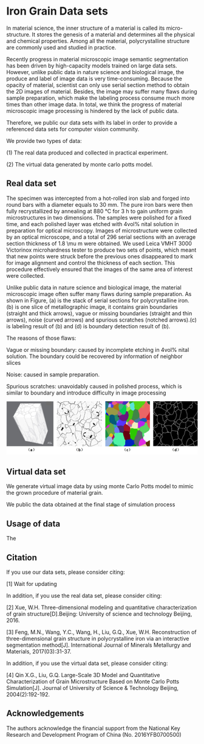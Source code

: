 # Iron Grain Data sets
In material science, the inner structure of a material is called its micro-structure. It stores the genesis of a material and determines all the physical and chemical properties. Among all the material, polycrystalline structure are commonly used and studied in practice.

Recently progress in material microscopic image semantic segmentation has been driven by high-capacity models trained on large data sets. However, unlike public data in nature science and biological image, the produce and label of image data is very time-consuming. Because the opacity of material, scientist can only use serial section method to obtain the 2D images of material. Besides, the image may suffer many flaws during sample preparation, which make the labeling process consume much more times than other image data. In total, we think the progress of material microscopic image processing is hindered by the lack of public data.

Therefore, we public our data sets with its label in order to provide a referenced data sets for computer vision community.

We provide two types of data:

(1) The real data produced and collected in practical experiment.

(2) The virtual data generated by monte carlo potts model.

## Real data set
The specimen was intercepted from a hot-rolled iron slab and forged into round bars with a diameter equals to 30 mm. The pure iron bars were then fully recrystallized by annealing at 880 °C for 3 h to gain uniform grain microstructures in two dimensions. The samples were polished for a fixed time, and each polished layer was etched with 4vol% nital solution in preparation for optical microscopy. Images of microstructure were collected by an optical microscope, and a total of 296 serial sections with an average section thickness of 1.8 \mu m were obtained. We used Leica VMHT 3000 Victorinox microhardness tester to produce two sets of points, which meant that new points were struck before the previous ones disappeared to mark for image alignment and control the thickness of each section. This procedure effectively ensured that the images of the same area of interest were collected.

Unlike public data in nature science and biological image, the material microscopic image often suffer many flaws during sample preparation. As shown in Figure, (a) is the stack of serial sections for polycrystalline iron. (b) is one slice of metallographic image, it contains grain boundaries (straight and thick arrows), vague or missing boundaries (straight and thin arrows), noise (curved arrows) and spurious scratches (notched arrows).(c) is labeling result of (b) and (d) is boundary detection result of (b).

The reasons of those flaws:

Vague or missing boundary: caused by incomplete etching in 4vol% nital solution. The boundary could be recovered by information of neighbor slices

Noise: caused in sample preparation.

Spurious scratches: unavoidably caused in polished process, which is similar to boundary and introduce difficulty in image processing

![](./explain_image/polycrystalline_iron.jpg)

## Virtual data set
We generate virtual image data by using monte Carlo Potts model to mimic the grown procedure of material grain.

We public the data obtained at the final stage of simulation process

## Usage of data
The 

## Citation
If you use our data sets, please consider citing:

[1] Wait for updating

In addition, if you use the real data set, please consider citing:

[2] Xue, W.H. Three-dimensional modeling and quantitative characterization of grain structure[D].Beijing: University of science and technology Beijing, 2016.

[3] Feng, M.N., Wang, Y.C., Wang, H., Liu, G.Q., Xue, W.H. Reconstruction of three-dimensional grain structure in polycrystalline iron via an interactive segmentation method[J]. International Journal of Minerals Metallurgy and Materials, 2017(03):31-37.

In addition, if you use the virtual data set, please consider citing:

[4] Qin X.G., Liu, G.Q. Large-Scale 3D Model and Quantitative Characterization of Grain Microstructure Based on Monte Carlo Potts Simulation[J]. Journal of University of Science & Technology Beijing, 2004(2):192-192.

## Acknowledgements
The authors acknowledge the financial support from the National Key Research and Development Program of China (No. 2016YFB0700500)